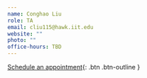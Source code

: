 ```yaml
---
name: Conghao Liu
role: TA
email: cliu115@hawk.iit.edu
website: ""
photo: ""
office-hours: TBD
---
```


[Schedule an appointment](#mailto:cliu115@hawk.iit.edu){: .btn .btn-outline }

